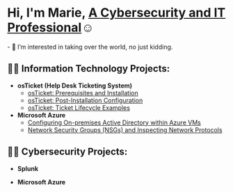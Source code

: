 <h1>Hi, I'm Marie, <a href="https://www.linkedin.com/in/marie-s-03b061239/">A Cybersecurity and IT Professional</a>☺</h1>
- 👀 I’m interested in taking over the world, no just kidding. 
<h2>👨‍💻 Information Technology Projects:</h2>

- <b>osTicket (Help Desk Ticketing System)</b>
  - [osTicket: Prerequisites and Installation](https://github.com/itsims007/osticket-pre)
  - [osTicket: Post-Installation Configuration](https://github.com/itsims007/post-install)
  - [osTicket: Ticket Lifecycle Examples](https://github.com/itsims007/osTicket-Ticket-Lifecycle-Examples)
- <b>Microsoft Azure</b>
  - [Configuring On-premises Active Directory within Azure VMs](https://github.com/itsims007/configure-ad)
  - [Network Security Groups (NSGs) and Inspecting Network Protocols](https://github.com/joshmadakorcc/azure-network-protocols)
  
<h2>👨‍💻 Cybersecurity Projects:</h2>

- <b>Splunk</b>

- <b>Microsoft Azure</b>

